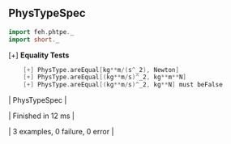 ## PhysTypeSpec
  
```scala  
import feh.phtpe._
import short._
```

[+] __Equality Tests__ 
```scala 
    [+] PhysType.areEqual[kg**m/(s^_2), Newton]
    [+] PhysType.areEqual[(kg**m/s)^_2, kg**m**N]    
    [+] PhysType.areEqual[(kg**m/s)^_2, kg**N] must beFalse
```
    
| PhysTypeSpec |

| Finished in 12 ms |

| 3 examples, 0 failure, 0 error |
